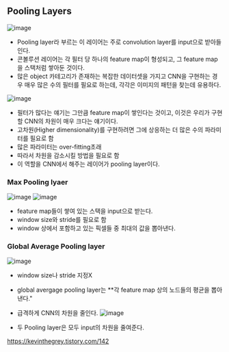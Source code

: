 
## Pooling Layers
![image](https://user-images.githubusercontent.com/15938354/217681427-bc87c67b-9b19-40e9-bed0-922a0f43e0ca.png)

- Pooling layer라 부르는 이 레이어는 주로 convolution layer를 input으로 받아들인다.
- 콘볼루션 레이어는 각 필터 당 하나의 feature map이 형성되고, 그 feature map을 스택처럼 쌓아둔 것이다.
- 많은 object 카테고리가 존재하는 복잡한 데이터셋을 가지고 CNN을 구현하는 경우 매우 많은 수의 필터를 필요로 하는데, 각각은 이미지의 패턴을 찾는데 유용하다. 

![image](https://user-images.githubusercontent.com/15938354/217681679-686ea480-823a-4b2b-9664-f92d299be202.png)

- 필터가 많다는 얘기는 그만큼 feature map이 쌓인다는 것이고, 이것은 우리가 구현할 CNN의 차원이 매우 크다는 얘기이다.
- 고차원(Higher dimensionality)를 구현하려면 그에 상응하는 더 많은 수의 파라미터를 필요로 함
- 많은 파라미터는 over-fitting초래
- 따라서 차원을 감소시킬 방법을 필요로 함
- 이 역할을 CNN에서 해주는 레이어가 pooling layer이다.



### Max Pooling lyaer

![image](https://user-images.githubusercontent.com/15938354/217681377-7fd75610-1efd-4f2b-a984-9ff7b0a00d47.png)
![image](https://user-images.githubusercontent.com/15938354/217681809-9fef184d-2a8b-4945-a51a-cfee8a578a62.png)
- feature map들이 쌓여 있는 스택을 input으로 받는다.
- window size와 stride를 필요로 함
- window 상에서 포함하고 있는 픽셀들 중 최대의 값을 뽑아낸다. 

### Global Average Pooling layer
![image](https://user-images.githubusercontent.com/15938354/217681825-3b8702f8-b9c8-4109-978f-05619161c425.png)
- window size나 stride 지정X
- global avergage pooling layer는 **각 feature map 상의 노드들의 평균을 뽑아낸다."
- 급격하게 CNN의 차원을 줄인다.
![image](https://user-images.githubusercontent.com/15938354/217681853-a65fb2ed-3926-49f1-b04d-e3612b1090e4.png)

- 두 Pooling layer은 모두 input의 차원을 줄여준다.

https://kevinthegrey.tistory.com/142

